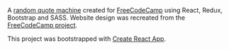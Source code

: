 A [random quote machine](https://detljh.github.io/random-quote-machine) created for [FreeCodeCamp](https://www.freecodecamp.org/learn/front-end-libraries/front-end-libraries-projects/build-a-random-quote-machine) using React, Redux, Bootstrap and SASS.
Website design was recreated from the [FreeCodeCamp project](https://codepen.io/freeCodeCamp/full/qRZeGZ).

This project was bootstrapped with [Create React App](https://github.com/facebook/create-react-app).
